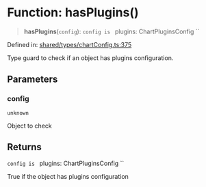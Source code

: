 # Function: hasPlugins()

> **hasPlugins**(`config`): `config is ` plugins: ChartPluginsConfig ``

Defined in: [shared/types/chartConfig.ts:375](https://github.com/Nick2bad4u/Uptime-Watcher/blob/main/shared/types/chartConfig.ts#L375)

Type guard to check if an object has plugins configuration.

## Parameters

### config

`unknown`

Object to check

## Returns

`config is ` plugins: ChartPluginsConfig ``

True if the object has plugins configuration
